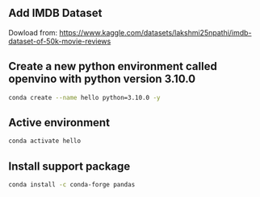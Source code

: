 ## Add IMDB Dataset
Dowload from: https://www.kaggle.com/datasets/lakshmi25npathi/imdb-dataset-of-50k-movie-reviews

## Create a new python environment called openvino with python version 3.10.0

```sh
conda create --name hello python=3.10.0 -y
```

## Active environment

```sh
conda activate hello
```



## Install support package

```sh
conda install -c conda-forge pandas
```
